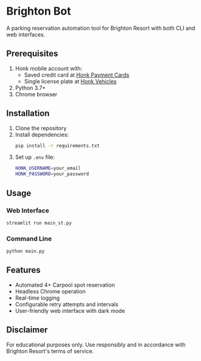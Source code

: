 # Brighton Bot

A parking reservation automation tool for Brighton Resort with both CLI and web interfaces.

## Prerequisites

1. Honk mobile account with:
   - Saved credit card at [Honk Payment Cards](https://parking.honkmobile.com/payment-cards)
   - Single license plate at [Honk Vehicles](https://parking.honkmobile.com/vehicles)
2. Python 3.7+
3. Chrome browser

## Installation

1. Clone the repository
2. Install dependencies:
   ```bash
   pip install -r requirements.txt
   ```
3. Set up `.env` file:
   ```bash
   HONK_USERNAME=your_email
   HONK_PASSWORD=your_password
   ```

## Usage

### Web Interface
```bash
streamlit run main_st.py
```

### Command Line
```bash
python main.py
```

## Features

- Automated 4+ Carpool spot reservation
- Headless Chrome operation
- Real-time logging
- Configurable retry attempts and intervals
- User-friendly web interface with dark mode

## Disclaimer

For educational purposes only. Use responsibly and in accordance with Brighton Resort's terms of service.
